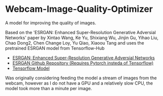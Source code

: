 # Webcam-Image-Quality-Optimizer
A model for improving the quality of images.

Based on the 'ESRGAN: Enhanced Super-Resolution Generative Adversial Networks' paper by Xintao Wang, Ke Yu, Shixiang Wu, Jinjin Gu, Yihao Liu, Chao Dong2, Chen Change Loy, Yu Qiao, Xiaoou Tang and uses the pretrained ESRGAN model from Tensorflow-Hub

- <a href="https://arxiv.org/pdf/1809.00219.pdf">ESRGAN: Enhanced Super-Resolution Generative Adversial Networks</a>
- <a href="https://github.com/xinntao/ESRGAN">ESRGAN Github Repository (Requires Pytorch insteda of Tensorflow)</a>
- <a href="https://tfhub.dev/captain-pool/esrgan-tf2/1">Tensorflow Model</a>

Was originally considering feeding the model a stream of images from the webcam, however as I do not have a GPU and a relatively slow CPU, the model took more than a minute per image.

